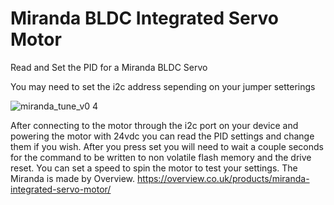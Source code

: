 # Miranda BLDC Integrated Servo Motor
Read and Set the PID for a Miranda BLDC Servo

You may need to set the i2c address sepending on your jumper setterings



![miranda_tune_v0 4](https://github.com/Rotoslider/miranda_tune/assets/15005663/ead18028-1044-4e57-85a3-6a994d5cacfc)



After connecting to the motor through the i2c port on your device and powering the motor with 24vdc you can read the PID settings and change them if you wish. After you press set you will need to wait a couple seconds for the command to be written to non volatile flash memory and the drive reset. 
You can set a speed to spin the motor to test your settings. 
The Miranda is made by Overview.
https://overview.co.uk/products/miranda-integrated-servo-motor/

